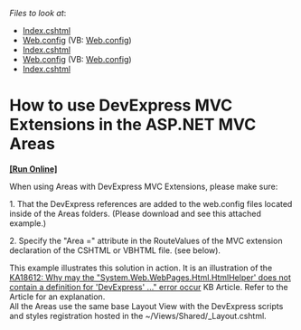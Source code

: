 <!-- default file list -->
*Files to look at*:

* [Index.cshtml](./CS/Areas/Admin/Views/Home/Index.cshtml)
* [Web.config](./CS/Areas/Admin/Views/Web.config) (VB: [Web.config](./VB/Areas/Admin/Views/Web.config))
* [Index.cshtml](./CS/Areas/User/Views/Home/Index.cshtml)
* [Web.config](./CS/Areas/User/Views/Web.config) (VB: [Web.config](./VB/Areas/User/Views/Web.config))
* [Index.cshtml](./CS/Views/Home/Index.cshtml)
<!-- default file list end -->
# How to use DevExpress MVC Extensions in the ASP.NET MVC Areas
<!-- run online -->
**[[Run Online]](https://codecentral.devexpress.com/e20063)**
<!-- run online end -->


<p>When using Areas with DevExpress MVC Extensions, please make sure:</p><p>1. That the DevExpress references are added to the web.config files located inside of the Areas folders. (Please download and see this attached example.)</p><p>2. Specify the "Area =" attribute in the RouteValues of the MVC extension declaration of the CSHTML or VBHTML file. (see below).</p><p>This example illustrates this solution in action. It is an illustration of the <a href="https://www.devexpress.com/Support/Center/p/KA18612">KA18612: Why may the "System.Web.WebPages.Html.HtmlHelper' does not contain a definition for 'DevExpress' ..." error occur</a> KB Article. Refer to the Article for an explanation.<br />
All the Areas use the same base Layout View with the DevExpress scripts and styles registration hosted in the ~/Views/Shared/_Layout.cshtml.</p>

<br/>


